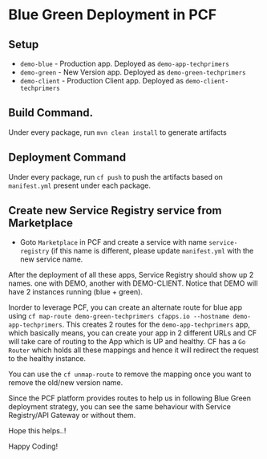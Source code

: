# Blue Green Deployment in PCF

## Setup
- `demo-blue` - Production app. Deployed as `demo-app-techprimers`
- `demo-green` - New Version app. Deployed as `demo-green-techprimers`
- `demo-client` - Production Client app. Deployed as `demo-client-techprimers`

## Build Command.
Under every package, run `mvn clean install` to generate artifacts

## Deployment Command
Under every package, run `cf push` to push the artifacts based on `manifest.yml` present under each package.

## Create new Service Registry service from Marketplace
- Goto `Marketplace` in PCF and create a service with name `service-registry` (if this name is different, please update `manifest.yml` with the new service name.

After the deployment of all these apps, Service Registry should show up 2 names. one with DEMO, another with DEMO-CLIENT. Notice that DEMO will have 2 instances running (blue + green).

Inorder to leverage PCF, you can create an alternate route for blue app using `cf map-route demo-green-techprimers cfapps.io --hostname demo-app-techprimers`. This creates 2 routes for the `demo-app-techprimers` app, which basically means, you can create your app in 2 different URLs and CF will take care of routing to the App which is UP and healthy. CF has a `Go Router` which holds all these mappings and hence it will redirect the request to the healthy instance.

You can use the `cf unmap-route` to remove the mapping once you want to remove the old/new version name.

Since the PCF platform provides routes to help us in following Blue Green deployment strategy, you can see the same behaviour with Service Registry/API Gateway or without them.

Hope this helps..!

Happy Coding!

